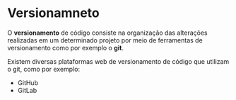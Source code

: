# Versionamneto

O __versionamento__ de código consiste na organização das alterações realizadas em um determinado projeto por meio de ferramentas de versionamento como por exemplo o **git**.

Existem diversas plataformas web de versionamento de código que utilizam o git, como por exemplo:

- GitHub
- GitLab